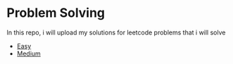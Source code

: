 # Problem Solving 

In this repo, i will upload my solutions for leetcode problems that i will solve

- [Easy](./Easy)
- [Medium](./Medium)